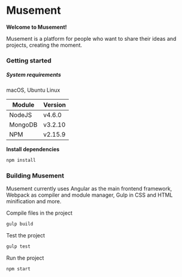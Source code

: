 # Musement

**Welcome to Musement!**

Musement is a platform for people who want to share their ideas and projects, creating the moment.

### Getting started

##### System requirements

macOS, Ubuntu Linux

| Module  | Version  |
| ------- | -------- |
| NodeJS  | v4.6.0   |
| MongoDB | v3.2.10  |
| NPM     | v2.15.9  |

**Install dependencies**

```bash
npm install
```

### Building Musement

Musement currently uses Angular as the main frontend framework, Webpack as compiler and module manager, Gulp in CSS and HTML minification and more.

Compile files in the project
```bash
gulp build
```

Test the project
```bash
gulp test
```

Run the project
```bash
npm start
```
